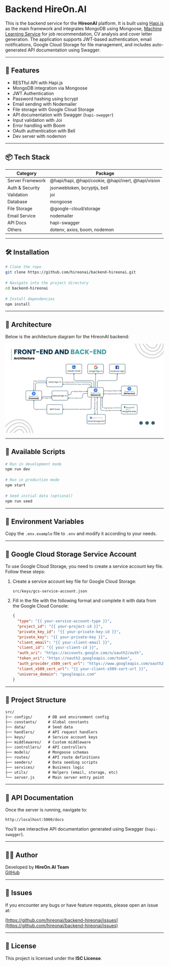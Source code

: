 # Backend HireOn.AI

This is the backend service for the **HireonAI** platform. It is built using [Hapi.js](https://hapi.dev/) as the main framework and integrates MongoDB using Mongoose, [Machine Learning Service](https://github.com/hireonai/ml-services) for job recommendation, CV analysis and cover letter generation. The application supports JWT-based authentication, email notifications, Google Cloud Storage for file management, and includes auto-generated API documentation using Swagger.

---

## 🚀 Features

- RESTful API with Hapi.js
- MongoDB integration via Mongoose
- JWT Authentication
- Password hashing using bcrypt
- Email sending with Nodemailer
- File storage with Google Cloud Storage
- API documentation with Swagger (`hapi-swagger`)
- Input validation with Joi
- Error handling with Boom
- OAuth authentication with Bell
- Dev server with nodemon

---

## 📦 Tech Stack

| Category         | Package                                             |
| ---------------- | --------------------------------------------------- |
| Server Framework | @hapi/hapi, @hapi/cookie, @hapi/inert, @hapi/vision |
| Auth & Security  | jsonwebtoken, bcryptjs, bell                        |
| Validation       | joi                                                 |
| Database         | mongoose                                            |
| File Storage     | @google-cloud/storage                               |
| Email Service    | nodemailer                                          |
| API Docs         | hapi-swagger                                        |
| Others           | dotenv, axios, boom, nodemon                        |

---

## 🛠 Installation

```bash
# Clone the repo
git clone https://github.com/hireonai/backend-hireonai.git

# Navigate into the project directory
cd backend-hireonai

# Install dependencies
npm install
```

---

## 📸 Architecture

Below is the architecture diagram for the HireonAI backend:

![Architecture Diagram](docs/hireonai-architecture.png)

---

## 🧪 Available Scripts

```bash
# Run in development mode
npm run dev

# Run in production mode
npm start

# Seed initial data (optional)
npm run seed
```

---

## 🔐 Environment Variables

Copy the `.env.example` file to `.env` and modify it according to your needs.

---

## 🔑 Google Cloud Storage Service Account

To use Google Cloud Storage, you need to create a service account key file.  
Follow these steps:

1. Create a service account key file for Google Cloud Storage:

   ```
   src/keys/gcs-service-account.json
   ```

2. Fill in the file with the following format and complete it with data from the Google Cloud Console:

   ```json
   {
     "type": "{{ your-service-account-type }}",
     "project_id": "{{ your-project-id }}",
     "private_key_id": "{{ your-private-key-id }}",
     "private_key": "{{ your-private-key }}",
     "client_email": "{{ your-client-email }}",
     "client_id": "{{ your-client-id }}",
     "auth_uri": "https://accounts.google.com/o/oauth2/auth",
     "token_uri": "https://oauth2.googleapis.com/token",
     "auth_provider_x509_cert_url": "https://www.googleapis.com/oauth2/v1/certs",
     "client_x509_cert_url": "{{ your-client-x509-cert-url }}",
     "universe_domain": "googleapis.com"
   }
   ```

---

## 📁 Project Structure

```
src/
├── configs/       # DB and environment config
├── constants/     # Global constants
├── data/          # Seed data
├── handlers/      # API request handlers
├── keys/          # Service account keys
├── middlewares/   # Custom middleware
├── controllers/   # API controllers
├── models/        # Mongoose schemas
├── routes/        # API route definitions
├── seeders/       # Data seeding scripts
├── services/      # Business logic
├── utils/         # Helpers (email, storage, etc)
└── server.js      # Main server entry point
```

---

## 📄 API Documentation

Once the server is running, navigate to:

```
http://localhost:5000/docs
```

You’ll see interactive API documentation generated using Swagger (`hapi-swagger`).

---

## 🧑‍💻 Author

Developed by **HireOn.AI Team**  
[GitHub](https://github.com/hireonai)

---

## 🐛 Issues

If you encounter any bugs or have feature requests, please open an issue at:

[https://github.com/hireonai/backend-hireonai/issues](https://github.com/hireonai/backend-hireonai/issues)

---

## 📄 License

This project is licensed under the **ISC License**.
